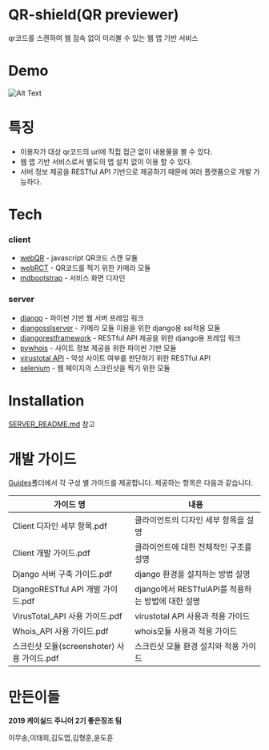 # QR-shield(QR previewer)
qr코드를 스캔하여 웹 접속 없이 미리볼 수 있는 웹 앱 기반 서비스
# Demo
![Alt Text](https://github.com/fromitive/QRpreviewer/raw/master/resource/demo.gif)

# 특징
- 이용자가 대상 qr코드의 url에 직접 접근 없이 내용물을 볼 수 있다.
- 웹 앱 기반 서비스로서 별도의 앱 설치 없이 이용 할 수 있다.
- 서버 정보 제공을 RESTful API 기반으로 제공하기 때문에 여러 플랫폼으로 개발 가능하다.

# Tech
### client
- [webQR](https://github.com/LazarSoft/jsqrcode) - javascript QR코드 스캔 모듈
- [webRCT](https://webrtc.org/start/) - QR코드를 찍기 위한 카메라 모듈 
- [mdbootstrap](https://mdbootstrap.com/) - 서비스 화면 디자인

### server
- [django](https://www.djangoproject.com/) - 파이썬 기반 웹 서버 프레임 워크
- [djangosslserver](https://github.com/teddziuba/django-sslserver) - 카메라 모듈 이용을 위한 django용 ssl적용 모듈
- [djangorestframework](https://www.django-rest-framework.org/) - RESTful API 제공을 위한 django용 프레임 워크
- [pywhois](https://pypi.org/project/pywhois/) - 사이트 정보 제공을 위한 파이썬 기반 모듈
- [virustotal API](https://developers.virustotal.com/reference) - 악성 사이트 여부를 판단하기 위한 RESTful API
- [selenium](https://www.seleniumhq.org/) - 웹 페이지의 스크린샷을 찍기 위한 모듈

# Installation
[SERVER_README.md](https://github.com/fromitive/QRpreviewer/blob/master/SERVER_README.md) 참고

# 개발 가이드
[Guides](https://github.com/fromitive/QRpreviewer/tree/master/Guides)폴더에서 각 구성 별 가이드를 제공합니다. 제공하는 항목은 다음과 같습니다.

| 가이드 명 | 내용 |
| ------ | ------ |
| Client 디자인 세부 항목.pdf | 클라이언트의 디자인 세부 항목을 설명 |
| Client 개발 가이드.pdf | 클라이언트에 대한 전체적인 구조를 설명 |
| Django 서버 구축 가이드.pdf | django 환경을 설치하는 방법 설명|
| DjangoRESTful API 개발 가이드.pdf | django에서 RESTfulAPI를 적용하는 방법에 대한 설명 |
| VirusTotal_API 사용 가이드.pdf | virustotal API 사용과 적용 가이드 |
| Whois_API 사용 가이드.pdf | whois모듈 사용과 적용 가이드 |
| 스크린샷 모듈(screenshoter) 사용 가이드.pdf| 스크린샷 모듈 환경 설치와 적용 가이드 |

# 만든이들
**2019 케이실드 주니어 2기 좋은징조 팀**

이무송,이태희,김도엽,김형훈,윤도훈



